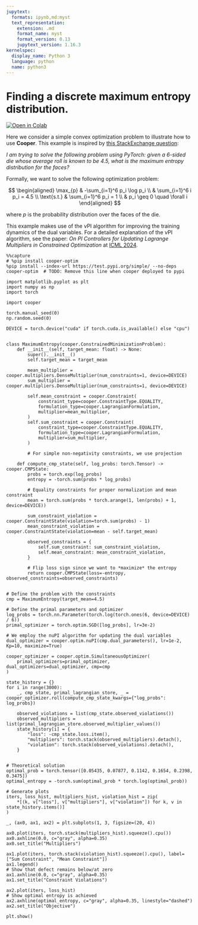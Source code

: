 ```yaml
---
jupytext:
  formats: ipynb,md:myst
  text_representation:
    extension: .md
    format_name: myst
    format_version: 0.13
    jupytext_version: 1.16.3
kernelspec:
  display_name: Python 3
  language: python
  name: python3
---
```


# Finding a discrete maximum entropy distribution.

[![Open in Colab](https://colab.research.google.com/assets/colab-badge.svg)](https://colab.research.google.com/github/cooper-org/cooper/blob/master/docs/source/notebooks/plot_max_entropy.ipynb)


Here we consider a simple convex optimization problem to illustrate how to use
**Cooper**. This example is inspired by [this StackExchange question](https://datascience.stackexchange.com/questions/107366/how-do-you-solve-strictly-constrained-optimization-problems-with-pytorch):

*I am trying to solve the following problem using PyTorch: given a 6-sided die
whose average roll is known to be 4.5, what is the maximum entropy distribution
for the faces?*

Formally, we want to solve the following optimization problem:

$$
\begin{aligned}
\max_{p} & -\sum_{i=1}^6 p_i \log p_i \\
& \sum_{i=1}^6 i p_i = 4.5 \\
\text{s.t.} & \sum_{i=1}^6 p_i = 1 \\
& p_i \geq 0 \quad \forall i
\end{aligned}
$$

where $p$ is the probability distribution over the faces of the die.

This example makes use of the $\nu$PI algorithm for improving the training dynamics of
the dual variables. For a detailed explanation of the $\nu$PI algorithm, see the paper:
*On PI Controllers for Updating Lagrange Multipliers in Constrained Optimization* at
[ICML 2024](https://icml.cc/virtual/2024/poster/35138).

```{code-cell} ipython3
%%capture
# %pip install cooper-optim
%pip install --index-url https://test.pypi.org/simple/ --no-deps cooper-optim  # TODO: Remove this line when cooper deployed to pypi
```

```{code-cell} ipython3
import matplotlib.pyplot as plt
import numpy as np
import torch

import cooper

torch.manual_seed(0)
np.random.seed(0)

DEVICE = torch.device("cuda" if torch.cuda.is_available() else "cpu")


class MaximumEntropy(cooper.ConstrainedMinimizationProblem):
    def __init__(self, target_mean: float) -> None:
        super().__init__()
        self.target_mean = target_mean

        mean_multiplier = cooper.multipliers.DenseMultiplier(num_constraints=1, device=DEVICE)
        sum_multiplier = cooper.multipliers.DenseMultiplier(num_constraints=1, device=DEVICE)

        self.mean_constraint = cooper.Constraint(
            constraint_type=cooper.ConstraintType.EQUALITY,
            formulation_type=cooper.LagrangianFormulation,
            multiplier=mean_multiplier,
        )
        self.sum_constraint = cooper.Constraint(
            constraint_type=cooper.ConstraintType.EQUALITY,
            formulation_type=cooper.LagrangianFormulation,
            multiplier=sum_multiplier,
        )

        # For simple non-negativity constraints, we use projection

    def compute_cmp_state(self, log_probs: torch.Tensor) -> cooper.CMPState:
        probs = torch.exp(log_probs)
        entropy = -torch.sum(probs * log_probs)

        # Equality constraints for proper normalization and mean constraint
        mean = torch.sum(probs * torch.arange(1, len(probs) + 1, device=DEVICE))

        sum_constraint_violation = cooper.ConstraintState(violation=torch.sum(probs) - 1)
        mean_constraint_violation = cooper.ConstraintState(violation=mean - self.target_mean)

        observed_constraints = {
            self.sum_constraint: sum_constraint_violation,
            self.mean_constraint: mean_constraint_violation,
        }

        # Flip loss sign since we want to *maximize* the entropy
        return cooper.CMPState(loss=-entropy, observed_constraints=observed_constraints)


# Define the problem with the constraints
cmp = MaximumEntropy(target_mean=4.5)

# Define the primal parameters and optimizer
log_probs = torch.nn.Parameter(torch.log(torch.ones(6, device=DEVICE) / 6))
primal_optimizer = torch.optim.SGD([log_probs], lr=3e-2)

# We employ the nuPI algorithm for updating the dual variables
dual_optimizer = cooper.optim.nuPI(cmp.dual_parameters(), lr=1e-2, Kp=10, maximize=True)

cooper_optimizer = cooper.optim.SimultaneousOptimizer(
    primal_optimizers=primal_optimizer, dual_optimizers=dual_optimizer, cmp=cmp
)

state_history = {}
for i in range(3000):
    _, cmp_state, primal_lagrangian_store, _ = cooper_optimizer.roll(compute_cmp_state_kwargs={"log_probs": log_probs})

    observed_violations = list(cmp_state.observed_violations())
    observed_multipliers = list(primal_lagrangian_store.observed_multiplier_values())
    state_history[i] = {
        "loss": -cmp_state.loss.item(),
        "multipliers": torch.stack(observed_multipliers).detach(),
        "violation": torch.stack(observed_violations).detach(),
    }


# Theoretical solution
optimal_prob = torch.tensor([0.05435, 0.07877, 0.1142, 0.1654, 0.2398, 0.3475])
optimal_entropy = -torch.sum(optimal_prob * torch.log(optimal_prob))

# Generate plots
iters, loss_hist, multipliers_hist, violation_hist = zip(
    *[(k, v["loss"], v["multipliers"], v["violation"]) for k, v in state_history.items()]
)

_, (ax0, ax1, ax2) = plt.subplots(1, 3, figsize=(20, 4))

ax0.plot(iters, torch.stack(multipliers_hist).squeeze().cpu())
ax0.axhline(0.0, c="gray", alpha=0.35)
ax0.set_title("Multipliers")

ax1.plot(iters, torch.stack(violation_hist).squeeze().cpu(), label=["Sum Constraint", "Mean Constraint"])
ax1.legend()
# Show that defect remains below/at zero
ax1.axhline(0.0, c="gray", alpha=0.35)
ax1.set_title("Constraint Violations")

ax2.plot(iters, loss_hist)
# Show optimal entropy is achieved
ax2.axhline(optimal_entropy, c="gray", alpha=0.35, linestyle="dashed")
ax2.set_title("Objective")

plt.show()
```
